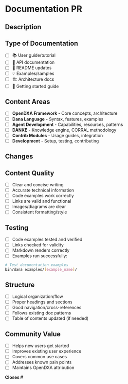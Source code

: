# Documentation PR

## Description
<!-- What documentation are you adding/improving? -->

## Type of Documentation
- [ ] 📚 User guide/tutorial
- [ ] 🔧 API documentation
- [ ] 📝 README updates
- [ ] 💡 Examples/samples
- [ ] 🏗️ Architecture docs
- [ ] 🚀 Getting started guide

## Content Areas
- [ ] **OpenDXA Framework** - Core concepts, architecture
- [ ] **Dana Language** - Syntax, features, examples
- [ ] **Agent Development** - Capabilities, resources, patterns
- [ ] **DANKE** - Knowledge engine, CORRAL methodology
- [ ] **Contrib Modules** - Usage guides, integration
- [ ] **Development** - Setup, testing, contributing

## Changes
<!-- Describe the documentation improvements -->

## Content Quality
- [ ] Clear and concise writing
- [ ] Accurate technical information
- [ ] Code examples work correctly
- [ ] Links are valid and functional
- [ ] Images/diagrams are clear
- [ ] Consistent formatting/style

## Testing
- [ ] Code examples tested and verified
- [ ] Links checked for validity
- [ ] Markdown renders correctly
- [ ] Examples run successfully:

```bash
# Test documentation examples
bin/dana examples/[example_name]/
```

## Structure
- [ ] Logical organization/flow
- [ ] Proper headings and sections
- [ ] Good navigation/cross-references
- [ ] Follows existing doc patterns
- [ ] Table of contents updated (if needed)

## Community Value
- [ ] Helps new users get started
- [ ] Improves existing user experience
- [ ] Covers common use cases
- [ ] Addresses known pain points
- [ ] Maintains OpenDXA attribution

**Closes #** 